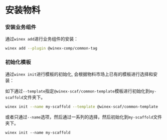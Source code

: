 # 安装物料

### 安装业务组件

通过`winex add`进行业务组件的安装：

```bash
winex add --plugin @winex-comp/common-tag
```

### 初始化模板

通过`winex init`进行模板的初始化, 会根据物料市场上已有的模板进行选择和安装：

如下通过`--template`指定`@winex-scaf/common-template`模板进行初始化到`my-scaffold`文件夹下。

```bash
winex init --name my-scaffold --template @winex-scaf/common-template
```

或者只通过`--name`选项，然后通过一系列的选择，然后初始化到`my-scaffold`文件夹下。

```
winex init --name my-scaffold
```

